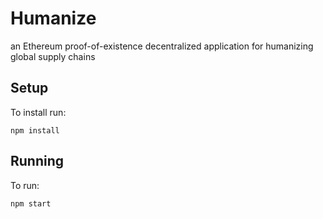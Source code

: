 # Humanize

an Ethereum proof-of-existence decentralized application for humanizing global supply chains

## Setup

To install run:

```
npm install
```

## Running

To run:

```
npm start
```
